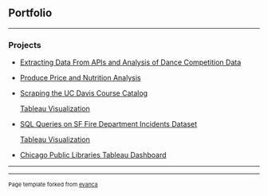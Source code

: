 ## Portfolio

---

### Projects 

- [Extracting Data From APIs and Analysis of Dance Competition Data](https://github.com/nataliecpe/World-Dance-Sport)

- [Produce Price and Nutrition Analysis](https://github.com/nataliecpe/USDA-data)

- [Scraping the UC Davis Course Catalog](https://github.com/nataliecpe/catalog_scraper)
  
    [Tableau Visualization](https://public.tableau.com/app/profile/natalie.perillo/viz/UCDavisCourseCatalog/Dashboard1)
    
- [SQL Queries on SF Fire Department Incidents Dataset](https://github.com/nataliecpe/SF_Fire_Department/blob/main/SF_fires.sql)

    [Tableau Visualization](https://public.tableau.com/app/profile/natalie.perillo/viz/SFFireDepartmentIncidents/Dashboard1)
    
- [Chicago Public Libraries Tableau Dashboard](https://public.tableau.com/app/profile/natalie.perillo/viz/ChicagoPublicLibraries/Dashboard1)


---




---
<p style="font-size:11px">Page template forked from <a href="https://github.com/evanca/quick-portfolio">evanca</a></p>
<!-- Remove above link if you don't want to attibute -->
